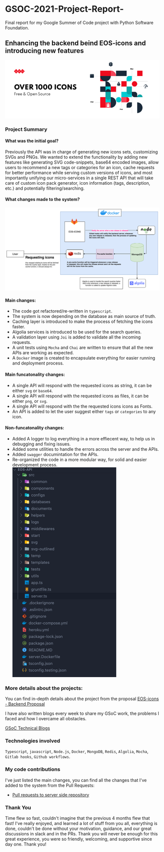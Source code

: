 # GSOC-2021-Project-Report-
Final report for my Google Summer of Code project with Python Software Foundation.

## Enhancing the backend beind EOS-icons and introducing new features

![](./assets/eos-icons.jpeg)

### Project Summary

#### What was the initial goal?

Previously the API was in charge of generating new icons sets, customizing SVGs and PNGs.
We wanted to extend the functionality by adding new features like generating SVG code-snippets, base64 encoded images, allow users to recommend a new tags or categories for an icon, cache requests for better performance while serving custom versions of icons, and most importantly unifying our micro-services in a single REST API that will take care of custom icon pack generator, icon information (tags, description, etc.) and potentially filtering/searching.

#### What changes made to the system?

![](./assets/overview.png)

#### Main changes: 

- The code got refactored/re-written in `typescript`.
- The system is now depending on the database as main source of truth. 
- Caching layer is introduced to make the process of fetching the icons faster.
- Algolia services is introduced to be used for the search queries. 
- A validation layer using `Joi` is added to validate all the incoming requests. 
- A unit tests using `Mocha` and `Chai` are written to ensure that all the new APIs are working as expected. 
- A `Docker` image is created to encapsulate everything for easier running and deployment process. 

#### Main funcatonality changes: 

- A single API will respond with the requested icons as string, it can be either `svg` or `base64`. 
- A single API will respond with the requested icons as files, it can be either `png`, or `svg`. 
- A single API will respond with the the requested icons icons as Fonts.
- An API is added to let the user suggest either `tags` or `categories` to any icon. 

#### Non-funcatonality changes: 

- Added A logger to log everything in a more effiecent way, to help us in debugging and fixing issues.
- Added some utilities to handle the errors across the server and the APIs. 
- Added `swagger` documintation for the APIs.
- Re-organized the code in a more modular way, for solid and easier development process. 
![](./assets/file-structure.png)

### More details about the projects: 

You can find in-depth details about the project from the proposal
[EOS-icons - Backend Proposal](https://blogs.python-gsoc.org/media/proposals/EOS_-_Fawzi_Abdulfattah_-_eos-icons_api.pdf)

I have also written blogs every week to share my GSoC work, the problems I faced and how I overcame all obstacles.

[GSoC Technical Blogs](https://blogs.python-gsoc.org/en/iifawzi_s-blog/) 

### Technologies involved

  `Typescript`, `javascript`, `Node.js`, `Docker`, `MongoDB`, `Redis`, `Algolia`, `Mocha`, `Gitlab hooks`, `Github workflows`.
  
### My code contributions
  I've just listed the main changes, you can find all the changes that I've added to the system from the Pull Requests: 
- [Pull requests to server side repository](https://github.com/EOS-uiux-Solutions/eos-icons-api/pulls/iifawzi)


### Thank You

Time flew so fast, couldn't imagine that the previous 4 months flew that fast! I've really enjoyed, and learned a lot of stuff from you all, everything is done, couldn't be done without your motivation, guidance, and our great discussions in slack and in the PRs. Thank you will never be enough for this great experience, you were so friendly, welcoming, and supportive since day one. Thank you! 
